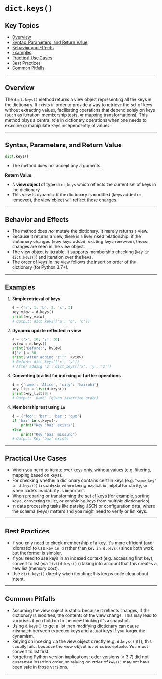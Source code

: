 # `dict.keys()`

## Key Topics

* [Overview](#overview)  
* [Syntax, Parameters, and Return Value](#syntax-parameters-and-return-value)  
* [Behavior and Effects](#behavior-and-effects)  
* [Examples](#examples)  
* [Practical Use Cases](#practical-use-cases)  
* [Best Practices](#best-practices)  
* [Common Pitfalls](#common-pitfalls)  

---

## Overview

The `dict.keys()` method returns a view object representing all the keys in the dictionary. It exists in order to provide a way to retrieve the set of keys without extracting values, facilitating operations that depend solely on keys (such as iteration, membership tests, or mapping transformations). This method plays a central role in dictionary operations when one needs to examine or manipulate keys independently of values.

---

## Syntax, Parameters, and Return Value

```python
dict.keys()
```

* The method does not accept any arguments.

**Return Value**

* A **view object** of type `dict_keys` which reflects the current set of keys in the dictionary.
* This view is dynamic: if the dictionary is modified (keys added or removed), the view object will reflect those changes.

---

## Behavior and Effects

* The method does *not* mutate the dictionary. It merely returns a view.
* Because it returns a view, there is a live/linked relationship: if the dictionary changes (new keys added, existing keys removed), those changes are seen in the view object.
* The view object is iterable. It supports membership checking (`key in dict.keys()`) and iteration over the keys.
* The order of keys in the view follows the insertion order of the dictionary (for Python 3.7+).

---

## Examples

1. **Simple retrieval of keys**

   ```python
   d = {'a': 1, 'b': 2, 'c': 3}
   key_view = d.keys()
   print(key_view)  
   # Output: dict_keys(['a', 'b', 'c'])
   ```

2. **Dynamic update reflected in view**

   ```python
   d = {'x': 10, 'y': 20}
   kview = d.keys()
   print("Before:", kview)  
   d['z'] = 30
   print("After adding 'z':", kview)  
   # Before: dict_keys(['x', 'y'])
   # After adding 'z': dict_keys(['x', 'y', 'z'])
   ```

3. **Converting to a list for indexing or further operations**

   ```python
   d = {'name': 'Alice', 'city': 'Nairobi'}
   key_list = list(d.keys())
   print(key_list[0])  
   # Output: 'name' (given insertion order)
   ```

4. **Membership test using `in`**

   ```python
   d = {'foo': 'bar', 'baz': 'qux'}
   if 'baz' in d.keys():
       print("Key 'baz' exists")
   else:
       print("Key 'baz' missing")
   # Output: Key 'baz' exists
   ```

---

## Practical Use Cases

* When you need to iterate over keys only, without values (e.g. filtering, mapping based on keys).
* For checking whether a dictionary contains certain keys (e.g. `"some_key" in d.keys()`) in contexts where being explicit is helpful for clarity, or when code’s readability is important.
* When preparing or transforming the set of keys (for example, sorting keys, converting to list, or combining keys from multiple dictionaries).
* In data processing tasks like parsing JSON or configuration data, where the schema (keys) matters and you might need to verify or list keys.

---

## Best Practices

* If you only need to check membership of a key, it's more efficient (and idiomatic) to use `key in d` rather than `key in d.keys()` since both work, but the former is simpler.
* If you need to use keys in an indexed context (e.g. accessing first key), convert to list (via `list(d.keys())`) taking into account that this creates a new list (memory cost).
* Use `dict.keys()` directly when iterating; this keeps code clear about intent.

---

## Common Pitfalls

* Assuming the view object is static: because it reflects changes, if the dictionary is modified, the contents of the view change. This may lead to surprises if you hold on to the view thinking it’s a snapshot.
* Using `d.keys()` to get a list then modifying dictionary can cause mismatch between expected keys and actual keys if you forget the dynamism.
* Relying on indexing via the view object directly (e.g. `d.keys()[0]`); this usually fails, because the view object is *not* subscriptable. You must convert to list first.
* Forgetting Python version implications: older versions (< 3.7) did not guarantee insertion order, so relying on order of `keys()` may not have been safe in those versions.

---
